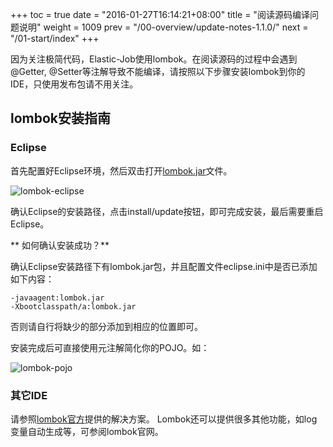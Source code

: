 +++
toc = true
date = "2016-01-27T16:14:21+08:00"
title = "阅读源码编译问题说明"
weight = 1009
prev = "/00-overview/update-notes-1.1.0/"
next = "/01-start/index"
+++

因为关注极简代码，Elastic-Job使用lombok。在阅读源码的过程中会遇到@Getter, @Setter等注解导致不能编译，请按照以下步骤安装lombok到你的IDE，只使用发布包请不用关注。

## lombok安装指南

### Eclipse

首先配置好Eclipse环境，然后双击打开[lombok.jar](https://projectlombok.org/downloads/lombok.jar)文件。

![lombok-eclipse](/img/1.x/lombok-eclipse.jpg)

确认Eclipse的安装路径，点击install/update按钮，即可完成安装，最后需要重启Eclipse。

** 如何确认安装成功？**

确认Eclipse安装路径下有lombok.jar包，并且配置文件eclipse.ini中是否已添加如下内容：

```
-javaagent:lombok.jar
-Xbootclasspath/a:lombok.jar
```

否则请自行将缺少的部分添加到相应的位置即可。

安装完成后可直接使用元注解简化你的POJO。如：

![lombok-pojo](/img/1.x/lombok-pojo.jpg)

### 其它IDE

请参照[lombok官方](https://projectlombok.org/download.html)提供的解决方案。
Lombok还可以提供很多其他功能，如log变量自动生成等，可参阅lombok官网。
